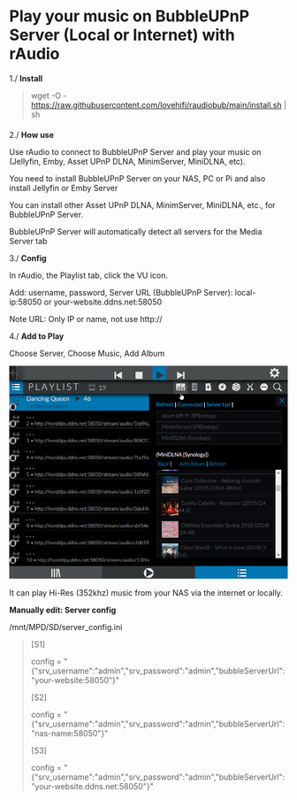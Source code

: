 
# Play your music on BubbleUPnP Server (Local or Internet) with rAudio

1./ **Install**
> wget -O - https://raw.githubusercontent.com/lovehifi/raudiobub/main/install.sh | sh 
> 
> 
> 
> 

>
####
####
2./ **How use**
> 
Use rAudio to connect to BubbleUPnP Server and play your music on (Jellyfin, Emby, Asset UPnP DLNA, MinimServer, MiniDLNA, etc).
> 
You need to install BubbleUPnP Server on your NAS, PC or Pi and also install Jellyfin or Emby Server
> 
You can install other Asset UPnP DLNA, MinimServer, MiniDLNA, etc., for BubbleUPnP Server.
> 
BubbleUPnP Server will automatically detect all servers for the Media Server tab
> 
3./ **Config**
> 
In rAudio, the Playlist tab, click the VU icon.
> 
Add: username, password, Server URL (BubbleUPnP Server): local-ip:58050 or your-website.ddns.net:58050
>
Note URL: Only IP or name, not use http://
>
> 
4./ **Add to Play**
>
>
Choose Server, Choose Music, Add Album
>

>
>
![Screenshot](rAudioBubble.png)
>
It can play Hi-Res (352khz) music from your NAS via the internet or locally.
>
**Manually edit: Server config**
>
/mnt/MPD/SD/server_config.ini
>
>[S1]
>
>config = "{\"srv_username\":\"admin\",\"srv_password\":\"admin\",\"bubbleServerUrl\":\"your-website:58050\"}"
>
>[S2]
>
>config = "{\"srv_username\":\"admin\",\"srv_password\":\"admin\",\"bubbleServerUrl\":\"nas-name:58050\"}"
>
>[S3]
>
>config = "{\"srv_username\":\"admin\",\"srv_password\":\"admin\",\"bubbleServerUrl\":\"your-website.ddns.net:58050\"}"
>
>
